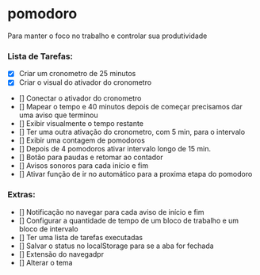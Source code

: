 # pomodoro
Para manter o foco no trabalho e controlar sua produtividade

### Lista de Tarefas:

- [x] Criar um cronometro de 25 minutos
- [x] Criar o visual do ativador do cronometro
- [] Conectar o ativador do cronometro
- [] Mapear o tempo e 40 minutos depois de começar precisamos dar uma aviso que terminou
- [] Exibir visualmente o tempo restante
- [] Ter uma outra ativação do cronometro, com 5 min, para o intervalo
- [] Exibir uma contagem de pomodoros
- [] Depois de 4 pomodoros ativar intervalo longo de 15 min.
- [] Botão para paudas e retomar ao contador
- [] Avisos sonoros para cada início e fim
- [] Ativar função de ir no automático para a proxima etapa do pomodoro




### Extras:

- [] Notificação no navegar para cada aviso de início e fim
- [] Configurar a quantidade de tempo de um bloco de trabalho e um bloco de intervalo
- [] Ter uma lista de tarefas executadas
- [] Salvar o status no localStorage para se a aba for fechada
- [] Extensão do navegadpr
- [] Alterar o tema